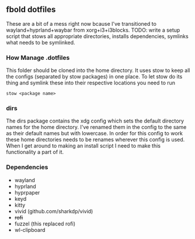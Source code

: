 ## fbold dotfiles
These are a bit of a mess right now bcause I've transitioned to wayland+hyprland+waybar from xorg+i3+i3blocks.
TODO: write a setup script that stows all appropriate directories, installs dependencies, symlinks what needs to be symlinked.

### How Manage .dotfiles
This folder should be cloned into the home directory.
It uses stow to keep all the configs (separated by stow packages) in one place.
To let stow do its thing and symlink these into their respective locations you need to run
```
stow <package name>
```

### dirs
The dirs package contains the xdg config which sets the default directory names for the home directory. I've renamed them in the config to the same as their default names but with lowercase. In order for this config to work these home directories needs to be renames wherever this config is used. When I get around to making an install script I need to make this functionality a part of it.

### Dependencies
- wayland
- hyprland
- hyprpaper
- keyd
- kitty
- vivid (github.com/sharkdp/vivid)
- ~~rofi~~
- fuzzel (this replaced rofi)
- wl-clipboard

